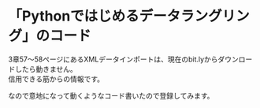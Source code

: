 # 「Pythonではじめるデータラングリング」のコード

3章57～58ページにあるXMLデータインポートは、現在のbit.lyからダウンロードしたら動きません。  
信用できる筋からの情報です。

なので意地になって動くようなコード書いたので登録してみます。  
